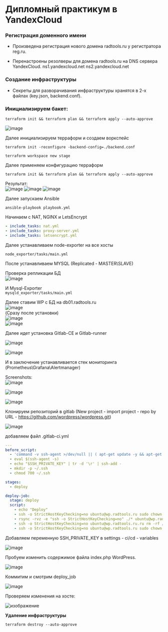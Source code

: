 # Дипломный практикум в YandexCloud

### Регистрация доменного имени

   - Произведена регистрация нового домена radtools.ru у регистратора reg.ru.

   - Перенастроены резолверы для домена radtools.ru на DNS сервера YandexCloud.
      ns1.yandexcloud.net
      ns2.yandexcloud.net

### Создание инфраструктуры

   - Секреты для разворачивания инфраструктуры хранятся в 2-х файлах (key.json, backend.conf).

### Инициализируем бакет: 

```
terraform init && terraform plan && terraform apply --auto-approve
```

![image](https://user-images.githubusercontent.com/93760545/190083980-c8c57590-c4b7-4a8d-9f44-6501fd79731f.png)

Далее инициализируем терраформ и создаем воркспейс
```
terraform init -reconfigure -backend-config=./backend.conf

terraform workspace new stage
```
Далее применяем конфигурацию терраформ  
```
terraform init && terraform plan && terraform apply --auto-approve
```
Результат:  
![image](https://user-images.githubusercontent.com/93760545/192955702-0c15f9d3-bcc7-42fc-acf2-11edc2c5a976.png)
![image](https://user-images.githubusercontent.com/93760545/192955759-4df370e8-830f-4ca2-b0b8-165bde603105.png)
![image](https://user-images.githubusercontent.com/93760545/192955817-1e168a66-f68a-4d91-bac2-cc8dff31cb34.png)


Далее запускаем Ansible

```
ansible-playbook playbook.yml
```

Начинаем с NAT, NGINX и LetsEncrypt  

```YAML
- include_tasks: nat.yml
- include_tasks: proxy-server.yml
- include_tasks: letsencrypt.yml
```
Далее устанавливаем node-exporter на все хосты

`node_exporter/tasks/main.yml`

После устанавливаем MYSQL (Replicated - MASTER\SLAVE)  

Проверка репликации БД  
![image](https://user-images.githubusercontent.com/93760545/192269776-a4a1c522-2417-4c9e-8ce5-cfc6cef288ed.png)

И Mysql-Exporter  
`mysqld_exporter/tasks/main.yml`  

Далее ставим WP с БД на db01.radtools.ru    
 ![image](https://user-images.githubusercontent.com/93760545/192270571-dbadaa9d-0be4-4dc7-80c4-4ec7d3b73d0c.png)  
(Сразу после установки)  
![image](https://user-images.githubusercontent.com/93760545/192270932-e48bd816-f11d-4f42-b202-2c56c41cdfa6.png)  
![image](https://user-images.githubusercontent.com/93760545/192274757-b27bd065-fecf-4e0d-a3cf-00f3b4cb7223.png)



Далее идет установка Gitlab-CE и Gitlab-runner

![image](https://user-images.githubusercontent.com/93760545/192447531-524a4279-1e42-4a09-b7ad-c83ae66a5fbd.png)


![image](https://user-images.githubusercontent.com/93760545/192447467-97a0fa86-db15-4272-b422-8de0fb5dc95b.png)


И в заключение устанавливается стек мониторинга (Prometheus\Grafana\Alertmanager)  

Screenshots:    
![image](https://user-images.githubusercontent.com/93760545/192271455-ee84d291-0f39-4bcf-b957-3fe792626075.png)    

![image](https://user-images.githubusercontent.com/93760545/192275613-37e5e5b5-624c-4650-9bbd-9e15e5240275.png)    

![image](https://user-images.githubusercontent.com/93760545/192275729-5c3903e5-00af-4b03-a558-e12250db7e8d.png)  

Клонируем репозиторий в gitlab (New project - import project - repo by URL - https://github.com/wordpress/wordpress.git)  

![image](https://user-images.githubusercontent.com/93760545/192956428-0fca33fe-8002-42dc-939e-35bf06021510.png)  

добавляем файл .gitlab-ci.yml

```YAML
---
before_script:
  - 'command -v ssh-agent >/dev/null || ( apt-get update -y && apt-get install openssh-client -y )'
  - eval $(ssh-agent -s)
  - echo "$SSH_PRIVATE_KEY" | tr -d '\r' | ssh-add -
  - mkdir -p ~/.ssh
  - chmod 700 ~/.ssh

stages:
  - deploy

deploy-job:
  stage: deploy
  script:
    - echo "Deploy"
    - ssh -o StrictHostKeyChecking=no ubuntu@wp.radtools.ru sudo chown ubuntu /var/www/radtools.ru/wordpress/ -R
    - rsync -rvz -e "ssh -o StrictHostKeyChecking=no" ./* ubuntu@wp.radtools.ru:/var/www/radtools.ru/wordpress/
    - ssh -o StrictHostKeyChecking=no ubuntu@wp.radtools.ru.ru rm -rf /var/www/radtools.ru/wordpress/.git
    - ssh -o StrictHostKeyChecking=no ubuntu@wp.radtools.ru sudo chown www-data /var/www/radtools.ru/wordpress/ -R
```

Добавляем переменную SSH_PRIVATE_KEY в settings - ci/cd - variables

![image](https://user-images.githubusercontent.com/93760545/192957321-a5c2f46f-d70e-483c-872e-5d3c2a9d05ae.png)

Пробуем изменить содержимое файла index.php WordPress.

![image](https://user-images.githubusercontent.com/93760545/192958775-b659203a-b06b-4bb5-9e6c-bf9a38ddbaf2.png)  

Коммитим и смотрим deploy_job  

![image](https://user-images.githubusercontent.com/93760545/192958908-6c459fbd-1fe8-48a7-9d1b-d748c52692f4.png)  

Проверяем изменения на хосте:

![изображение](https://user-images.githubusercontent.com/93760545/192959091-d7e37808-db81-49f8-acef-483919cd220a.png)

**Удаление инфраструктуры**
```
terraform destroy --auto-approve
```





